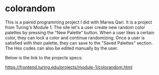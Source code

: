 # colorandom

This is a paired programming project I did with Marwa Qari. It is a project from Turing's Module 1. 
The site let's a user create new random color palettes by pressing the "New Palette" button. When a user
likes a certain color, they can lock a color and continue randomizing. Once a user is satisfied with their
palette, they can save to the "Saved Palettes" section. The Hex codes can also be edited manually
by the user. 

Below is the link to the projects specs:

https://frontend.turing.edu/projects/module-1/colorandom.html
